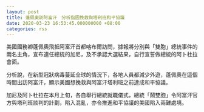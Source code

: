 ```yaml
---
layout: post
title: 蓬佩奧訪阿富汗　分析指圖挽救與塔利班和平協議
date: 2020-03-23 16:53:45.000000000 +08:00
categories: rss
---
```


美國國務卿蓬佩奧飛抵阿富汗首都喀布爾訪問，據報將分別與「雙胞」總統事件的兩名主角，宣布連任總統的加尼，及不承認大選結果，自行宣誓做總統的阿卜杜拉會面。

分析說，在新型冠狀病毒蔓延全球的情況下，各地人員都減少外遊，蓬佩奧在這個時間出訪阿富汗，顯示美國想挽救與阿富汗塔利班之前達成和平協議。

加尼及阿卜杜拉在本月上旬，各自舉行總統就職儀式，總統「鬧雙胞」令阿富汗官方與塔利班談判的計劃，陷入混亂，亦令推進和平協議的美國陷入兩難處境。

